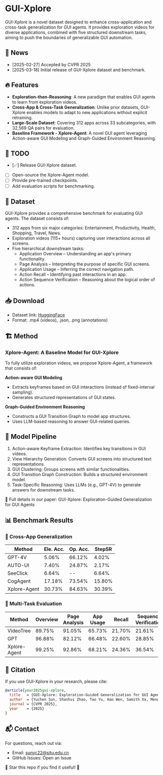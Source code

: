 # GUI-Xplore

GUI-Xplore is a novel dataset designed to enhance cross-application and cross-task generalization for GUI agents. It provides exploration videos for diverse applications, combined with five structured downstream tasks, aiming to push the boundaries of generalizable GUI automation.

## 🚀 News
- [2025-02-27] Accepted by CVPR 2025
- [2025-03-18] Initial release of GUI-Xplore dataset and benchmark.


## 🔥 Features
- **Exploration-then-Reasoning**: A new paradigm that enables GUI agents to learn from exploration videos.
- **Cross-App & Cross-Task Generalization**: Unlike prior datasets, GUI-Xplore enables models to adapt to new applications without explicit retraining.
- **Large-Scale Dataset**: Covering 312 apps across 33 subcategories, with 32,569 QA pairs for evaluation.
- **Baseline Framework - Xplore-Agent**: A novel GUI agent leveraging Action-aware GUI Modeling and Graph-Guided Environment Reasoning.

## 📌 TODO
- [✅] Release GUI-Xplore dataset.
- [ ] Open-source the Xplore-Agent model.
- [ ] Provide pre-trained checkpoints.
- [ ] Add evaluation scripts for benchmarking.

## 📂 Dataset
GUI-Xplore provides a comprehensive benchmark for evaluating GUI agents. The dataset consists of:

- 312 apps from six major categories: Entertainment, Productivity, Health, Shopping, Travel, News.
- Exploration videos (115+ hours) capturing user interactions across all screens.
- Five hierarchical downstream tasks:
  - Application Overview – Understanding an app's primary functionality.
  - Page Analysis – Interpreting the purpose of specific GUI screens.
  - Application Usage – Inferring the correct navigation path.
  - Action Recall – Identifying past interactions in an app.
  - Action Sequence Verification – Reasoning about the logical order of actions.

## 📥 Download
- Dataset link: [HuggingFace](https://huggingface.co/datasets/9211sun/GUI-Xplore)
- Format: .mp4 (videos), .json, .png (annotations)

## 🏗️ Method
### Xplore-Agent: A Baseline Model for GUI-Xplore
To fully utilize exploration videos, we propose Xplore-Agent, a framework that consists of:

**Action-aware GUI Modeling**
- Extracts keyframes based on GUI interactions (instead of fixed-interval sampling).
- Generates structured representations of GUI states.

**Graph-Guided Environment Reasoning**
- Constructs a GUI Transition Graph to model app structures.
- Uses LLM-based reasoning to answer GUI-related queries.

## 📝 Model Pipeline
1. Action-aware Keyframe Extraction: Identifies key transitions in GUI videos.
2. View Hierarchy Generation: Converts GUI screens into structured text representations.
3. GUI Clustering: Groups screens with similar functionalities.
4. GUI Transition Graph Construction: Builds a structured environment model.
5. Task-Specific Reasoning: Uses LLMs (e.g., GPT-4V) to generate answers for downstream tasks.

🔗 Full details in our paper: GUI-Xplore: Exploration-Guided Generalization for GUI Agents 

## 📊 Benchmark Results
### 📌 Cross-App Generalization
| Method | Ele. Acc. | Op. Acc. | StepSR |
|--------|-----------|----------|---------|
| GPT-4V | 5.06% | 66.12% | 4.02% |
| AUTO-UI | 7.40% | 24.87% | 2.17% |
| SeeClick | 6.64% | -- | 6.64% |
| CogAgent | 17.18% | 73.54% | 15.80% |
| Xplore-Agent | 30.73% | 84.63% | 30.39% |

### 📌 Multi-Task Evaluation
| Method | Overview | Page Analysis | App Usage | Recall | Sequence Verification | Avg. Score |
|--------|----------|---------------|-----------|---------|---------------------|------------|
| VideoTree | 89.75% | 91.05% | 65.73% | 21.70% | 21.61% | 57.97% |
| GPT       | 96.88% | 82.12% | 66.48% | 22.60% | 28.85% | 59.39% |
| Xplore-Agent | 99.25% | 92.86% | 68.21% | 24.36% | 36.54% | 64.24% |

## 📜 Citation
If you use GUI-Xplore in your research, please cite:
```bibtex
@article{your2025gui-xplore,
  title   = {GUI-Xplore: Exploration-Guided Generalization for GUI Agents},
  author  = {Yuchen Sun, Shanhui Zhao, Tao Yu, Hao Wen, Samith Va, Mengwei Xu, Yuanchun Li, Chongyang Zhang},
  journal = {CVPR 2025},
  year    = {2025}
}
```

## 📬 Contact
For questions, reach out via:
- Email: sunyc22@sjtu.edu.cn
- GitHub Issues: Open an Issue

🎉 Star this repo if you find it useful! 🚀 